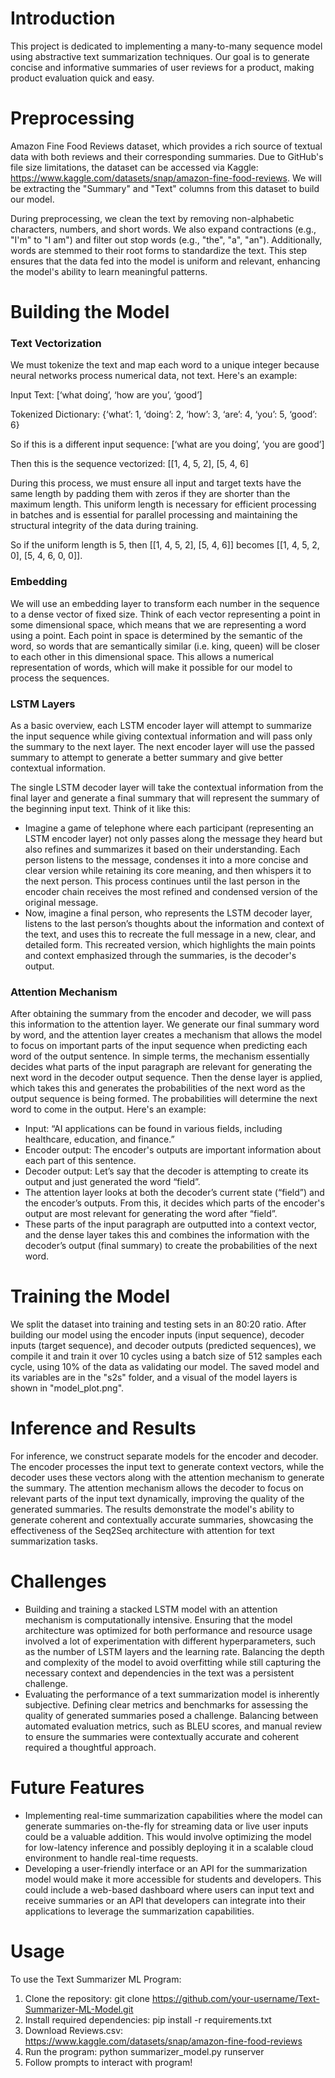 # Introduction
This project is dedicated to implementing a many-to-many sequence model using abstractive text summarization techniques. Our goal is to generate concise and informative summaries of user reviews for a product, making product evaluation quick and easy.

# Preprocessing
Amazon Fine Food Reviews dataset, which provides a rich source of textual data with both reviews and their corresponding summaries. Due to GitHub's file size limitations, the dataset can be accessed via Kaggle: https://www.kaggle.com/datasets/snap/amazon-fine-food-reviews. We will be extracting the "Summary" and "Text" columns from this dataset to build our model.

During preprocessing, we clean the text by removing non-alphabetic characters, numbers, and short words. We also expand contractions (e.g., "I'm" to "I am") and filter out stop words (e.g., "the", "a", "an"). Additionally, words are stemmed to their root forms to standardize the text. This step ensures that the data fed into the model is uniform and relevant, enhancing the model's ability to learn meaningful patterns.

# Building the Model
### Text Vectorization
We must tokenize the text and map each word to a unique integer because neural networks process numerical data, not text. Here's an example:

Input Text: [‘what doing’, ‘how are you’, ‘good’]

Tokenized Dictionary: {‘what’: 1, ‘doing’: 2, ‘how’: 3, ‘are’: 4, ‘you’: 5, ‘good’: 6}

So if this is a different input sequence: [‘what are you doing’, ‘you are good’]

Then this is the sequence vectorized: [[1, 4, 5, 2], [5, 4, 6]

During this process, we must ensure all input and target texts have the same length by padding them with zeros if they are shorter than the maximum length. This uniform length is necessary for efficient processing in batches and is essential for parallel processing and maintaining the structural integrity of the data during training.

So if the uniform length is 5, then [[1, 4, 5, 2], [5, 4, 6]] becomes [[1, 4, 5, 2, 0], [5, 4, 6, 0, 0]].

### Embedding
We will use an embedding layer to transform each number in the sequence to a dense vector of fixed size. Think of each vector representing a point in some dimensional space, which means that we are representing a word using a point. Each point in space is determined by the semantic of the word, so words that are semantically similar (i.e. king, queen) will be closer to each other in this dimensional space. This allows a numerical representation of words, which will make it possible for our model to process the sequences.

### LSTM Layers
As a basic overview, each LSTM encoder layer will attempt to summarize the input sequence while giving contextual information and will pass only the summary to the next layer. The next encoder layer will use the passed summary to attempt to generate a better summary and give better contextual information.

The single LSTM decoder layer will take the contextual information from the final layer and generate a final summary that will represent the summary of the beginning input text. Think of it like this:

- Imagine a game of telephone where each participant (representing an LSTM encoder layer) not only passes along the message they heard but also refines and summarizes it based on their understanding. Each person listens to the message, condenses it into a more concise and clear version while retaining its core meaning, and then whispers it to the next person. This process continues until the last person in the encoder chain receives the most refined and condensed version of the original message.
- Now, imagine a final person, who represents the LSTM decoder layer, listens to the last person’s thoughts about the information and context of the text, and uses this to recreate the full message in a new, clear, and detailed form. This recreated version, which highlights the main points and context emphasized through the summaries, is the decoder's output.

### Attention Mechanism
After obtaining the summary from the encoder and decoder, we will pass this information to the attention layer. We generate our final summary word by word, and the attention layer creates a mechanism that allows the model to focus on important parts of the input sequence when predicting each word of the output sentence. In simple terms, the mechanism essentially decides what parts of the input paragraph are relevant for generating the next word in the decoder output sequence. Then the dense layer is applied, which takes this and generates the probabilities of the next word as the output sequence is being formed. The probabilities will determine the next word to come in the output. Here's an example:

- Input: “AI applications can be found in various fields, including healthcare, education, and finance.”
- Encoder output: The encoder's outputs are important information about each part of this sentence.
- Decoder output: Let’s say that the decoder is attempting to create its output and just generated the word “field”.
- The attention layer looks at both the decoder’s current state (“field”) and the encoder’s outputs. From this, it decides which parts of the encoder's output are most relevant for generating the word after “field”.
- These parts of the input paragraph are outputted into a context vector, and the dense layer takes this and combines the information with the decoder’s output (final summary) to create the probabilities of the next word.

# Training the Model
We split the dataset into training and testing sets in an 80:20 ratio. After building our model using the encoder inputs (input sequence), decoder inputs (target sequence), and decoder outputs (predicted sequences), we compile it and train it over 10 cycles using a batch size of 512 samples each cycle, using 10% of the data as validating our model. The saved model and its variables are in the "s2s" folder, and a visual of the model layers is shown in "model_plot.png".

# Inference and Results
For inference, we construct separate models for the encoder and decoder. The encoder processes the input text to generate context vectors, while the decoder uses these vectors along with the attention mechanism to generate the summary. The attention mechanism allows the decoder to focus on relevant parts of the input text dynamically, improving the quality of the generated summaries. The results demonstrate the model's ability to generate coherent and contextually accurate summaries, showcasing the effectiveness of the Seq2Seq architecture with attention for text summarization tasks.

# Challenges
- Building and training a stacked LSTM model with an attention mechanism is computationally intensive. Ensuring that the model architecture was optimized for both performance and resource usage involved a lot of experimentation with different hyperparameters, such as the number of LSTM layers and the learning rate. Balancing the depth and complexity of the model to avoid overfitting while still capturing the necessary context and dependencies in the text was a persistent challenge.
- Evaluating the performance of a text summarization model is inherently subjective. Defining clear metrics and benchmarks for assessing the quality of generated summaries posed a challenge. Balancing between automated evaluation metrics, such as BLEU scores, and manual review to ensure the summaries were contextually accurate and coherent required a thoughtful approach.

# Future Features
- Implementing real-time summarization capabilities where the model can generate summaries on-the-fly for streaming data or live user inputs could be a valuable addition. This would involve optimizing the model for low-latency inference and possibly deploying it in a scalable cloud environment to handle real-time requests.
- Developing a user-friendly interface or an API for the summarization model would make it more accessible for students and developers. This could include a web-based dashboard where users can input text and receive summaries or an API that developers can integrate into their applications to leverage the summarization capabilities.

# Usage
To use the Text Summarizer ML Program:
1. Clone the repository: git clone https://github.com/your-username/Text-Summarizer-ML-Model.git
2. Install required dependencies: pip install -r requirements.txt
3. Download Reviews.csv: https://www.kaggle.com/datasets/snap/amazon-fine-food-reviews
4. Run the program: python summarizer_model.py runserver
5. Follow prompts to interact with program!
